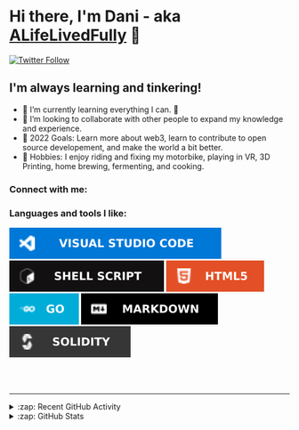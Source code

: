 # Hi there, I'm Dani - aka [ALifeLivedFully][Website] 👋 
[![Twitter Follow](https://img.shields.io/twitter/follow/ALifeLivedFully?color=1DA1F2&label=%40ALifeLivedFully&logo=twitter&style=for-the-badge)](https://twitter.com/intent/follow?screen_name=ALifeLivedFully)

## I'm always learning and tinkering!

- 🌱 I’m currently learning everything I can. 🥰
- 👯 I’m looking to collaborate with other people to expand my knowledge and experience.
- 🥅 2022 Goals: Learn more about web3, learn to contribute to open source developement, and make the world a bit better.
- 🛶 Hobbies: I enjoy riding and fixing my motorbike, playing in VR, 3D Printing, home brewing, fermenting, and cooking.

### Connect with me:


### Languages and tools I like:
[![Visual Studio Code](./Images/VisualStudioCode.svg)](https://code.visualstudio.com/)
[![Shell Script](./Images/shell_script.svg)](https://www.shellscript.sh/)
[![HTML5](./Images/html5.svg)](https://www.w3schools.com/html/)
[![Go](./Images/golang.svg)](https://go.dev/)
[![Markdown](./Images/markdown.svg)](https://www.markdownguide.org/)
[![Solidity](./Images/Solidity.svg)](https://soliditylang.org/)


<br />
<br />

---

<details>
  <summary>:zap: Recent GitHub Activity</summary>
  
<!--START_SECTION:activity-->
<!--END_SECTION:activity-->

</details>

<details>
  <summary>:zap: GitHub Stats</summary>

  <img align="left" alt="ALifeLivedFully's GitHub Stats" src="https://github-readme-stats.vercel.app/api?username=ALifeLivedFully&show_icons=true&hide_border=false&title_color=ff652f&icon_color=FFE400&bg_color=09131B&text_color=ffffff&border_color=0c1a25" />
  <img align="left" alt="ALifeLivedFully's GitHub Stats" src="https://github-readme-stats.vercel.app/api/top-langs/?username=alifelivedfully&layout=compact" />
  <!--[![Top Langs](https://github-readme-stats.vercel.app/api/top-langs/?username=anuraghazra&layout=compact)](https://github.com/anuraghazra/github-readme-stats)-->

</details>

[website]: https://ALifeLivedFully.com
[twitter]: https://twitter.com/ALifeLivedFully
[youtube]: https://youtube.com/ALifeLivedFully
[instagram]: https://instagram.com/ALifeLivedFully
[linkedin]: https://linkedin.com/in/ALifeLivedFully
